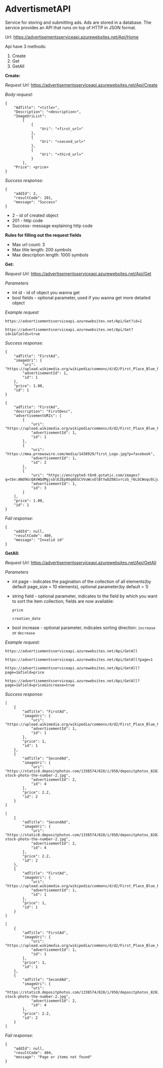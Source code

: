 # AdvertismetAPI
Service for storing and submitting ads. Ads are stored in a database. The service provides an API that runs on top of HTTP in JSON format.

Url: https://advertisementsserviceapi.azurewebsites.net/Api/Home


Api have 3 methods:
1. Create
2. Get
3. GetAll

**Create:**

*Request Url:*
https://advertisementsserviceapi.azurewebsites.net/Api/Create 

*Body request:*

```
{
    "AdTitle": "<title>",
    "Description": "<description>",
    "ImageUriList": 
        [
            {
                "Uri": "<first_url>"
            },
            {
                "Uri": "<second_url>"
            },
            {
                "Uri": "<third_url>"
            }
        ],
    "Price": <price>
}
```
*Success response:*
```
{
    "addId": 2,
    "resultCode": 201,
    "message": "Success"
}
```
* 2 - id of created object
* 201 - http code
* Success- message explaining http code

 **Rules for filling out the request fields**
* Max url count: 3
* Max title length: 200 symbols
* Max description length: 1000 symbols
 
 **Get:**
 
 *Request Url:*
https://advertisementsserviceapi.azurewebsites.net/Api/Get

*Parameters*
* int id - id of object you wanna get
* bool fields - optional parameter, used if you wanna get more detailed object

*Example request*

`https://advertisementsserviceapi.azurewebsites.net/Api/Get?id=1`

`https://advertisementsserviceapi.azurewebsites.net/Api/Get?id=1&fields=true`

*Success response:*
```
{
    "adTitle": "FirstAd",
    "imageUri": {
        "uri": "https://upload.wikimedia.org/wikipedia/commons/d/d2/First_Place_Blue_Ribbon.png",
        "advertisementId": 1,
        "id": 1
    },
    "price": 1.00,
    "id": 1
}
```
```
{
    "adTitle": "FirstAd",
    "description": "FirstDesc",
    "advertisementURIs": [
        {
            "uri": "https://upload.wikimedia.org/wikipedia/commons/d/d2/First_Place_Blue_Ribbon.png",
            "advertisementId": 1,
            "id": 1
        },
        {
            "uri": "https://mma.prnewswire.com/media/1438929/first_Logo.jpg?p=facebook",
            "advertisementId": 1,
            "id": 2
        },
        {
            "uri": "https://encrypted-tbn0.gstatic.com/images?q=tbn:ANd9GcQAVWQdMgjsblEZEp8Oq6EGCVVuWcvOlBtYwDZ081vrczG_r6LbCWoqc0ijwAhyO6PhKng&usqp=CAU",
            "advertisementId": 1,
            "id": 3
        }
    ],
    "price": 1.00,
    "id": 1
}
```
*Fail response:*
```
{
    "addId": null,
    "resultCode": 400,
    "message": "Invalid id"
}
```
**GetAll:**

 *Request Url:*
https://advertisementsserviceapi.azurewebsites.net/Api/GetAll

*Parameters*
* int page - indicates the pagination of the collection of all elements(by default page_size = 10 elements), optional parametеr(by default = 1)
* string field - optional parameter, indicates to the field by which you want to sort the item collection;
fields are now available:

  `price`

  `creation_date`

* bool increase - optional parameter, indicates sorting direction: `increase` or `decrease`

*Example request:*

`https://advertisementsserviceapi.azurewebsites.net/Api/GetAll`

`https://advertisementsserviceapi.azurewebsites.net/Api/GetAll?page=1`

`https://advertisementsserviceapi.azurewebsites.net/Api/GetAll?page=1&field=price`

`https://advertisementsserviceapi.azurewebsites.net/Api/GetAll?page=1&field=price&increase=true`

*Success response:*

```
[
    {
        "adTitle": "FirstAd",
        "imageUri": {
            "uri": "https://upload.wikimedia.org/wikipedia/commons/d/d2/First_Place_Blue_Ribbon.png",
            "advertisementId": 1,
            "id": 1
        },
        "price": 1,
        "id": 1
    },
    {
        "adTitle": "SecondAd",
        "imageUri": {
            "uri": "https://static8.depositphotos.com/1338574/828/i/950/depositphotos_8282211-stock-photo-the-number-2.jpg",
            "advertisementId": 2,
            "id": 4
        },
        "price": 2.2,
        "id": 2
    }
]
```
```
[
    {
        "adTitle": "SecondAd",
        "imageUri": {
            "uri": "https://static8.depositphotos.com/1338574/828/i/950/depositphotos_8282211-stock-photo-the-number-2.jpg",
            "advertisementId": 2,
            "id": 4
        },
        "price": 2.2,
        "id": 2
    },
    {
        "adTitle": "FirstAd",
        "imageUri": {
            "uri": "https://upload.wikimedia.org/wikipedia/commons/d/d2/First_Place_Blue_Ribbon.png",
            "advertisementId": 1,
            "id": 1
        },
        "price": 1,
        "id": 1
    }
]
```
```
[
    {
        "adTitle": "FirstAd",
        "imageUri": {
            "uri": "https://upload.wikimedia.org/wikipedia/commons/d/d2/First_Place_Blue_Ribbon.png",
            "advertisementId": 1,
            "id": 1
        },
        "price": 1,
        "id": 1
    },
    {
        "adTitle": "SecondAd",
        "imageUri": {
            "uri": "https://static8.depositphotos.com/1338574/828/i/950/depositphotos_8282211-stock-photo-the-number-2.jpg",
            "advertisementId": 2,
            "id": 4
        },
        "price": 2.2,
        "id": 2
    }
]
```

*Fail response:*
```
{
    "addId": null,
    "resultCode": 404,
    "message": "Page or items not found"
}
```

 

    

